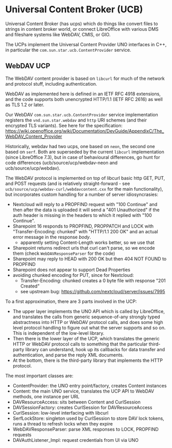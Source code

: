 # Universal Content Broker (UCB)

Universal Content Broker (has ucps) which do things like convert files
to strings in content broker world, or connect LibreOffice with
various DMS and fileshare systems like WebDAV, CMIS, or GIO.

The UCPs implement the Universal Content Provider UNO interfaces in
C++, in particular the `com.sun.star.ucb.ContentProvider` service.

## WebDAV UCP

The WebDAV content provider is based on `libcurl` for much of the
network and protocol stuff, including authentication.

WebDAV as implemented here is defined in an IETF RFC 4918 extensions,
and the code supports both unencrypted HTTP/1.1 (IETF RFC 2616) as
well as TLS 1.2 or later.

Our WebDAV `com.sun.star.ucb.ContentProvider` service implementation
registers the `vnd.sun.star.webdav` and `http` URI schemes (and their
encrypted TLS variants). See here for the specification:
https://wiki.openoffice.org/wiki/Documentation/DevGuide/AppendixC/The_WebDAV_Content_Provider

Historically, webdav had two ucps, one based on `neon`, the second one
based on `serf`. Both are superseded by the current `libcurl`
implementation (since LibreOffice 7.3), but in case of behavioural
differences, go hunt for code differences (ucb/source/ucp/webdav-neon
and ucb/source/ucp/webdav).

The WebDAV protocol is implemented on top of libcurl basic http GET,
PUT, and POST requests (and is relatively straight-forward - see
`ucb/source/ucp/webdav-curl/webdavcontent.cxx` for the main
functionality), but incorporates custom handling for a number of
server idiosyncrasies:

* Nextcloud will reply to a PROPFIND request with "100 Continue" and
  then after the data is uploaded it will send a "401 Unauthorized" if
  the auth header is missing in the headers to which it replied with
  "100 Continue".
* Sharepoint 16 responds to PROPFIND, PROPPATCH and LOCK with
  "Transfer-Encoding: chunked"
  with "HTTP/1.1 200 OK" and an actual error message in the response *body*.
  * apparently setting Content-Length works better, so we use that
* Sharepoint returns redirect urls that curl can't parse, so we encode
  them (check `WebDAVResponseParser` for the code)
* Sharepoint may reply to HEAD with 200 OK but then 404 NOT FOUND to PROPFIND
* Sharepoint does not appear to support Dead Properties
* avoiding chunked encoding for PUT, since for Nextcloud:
  * Transfer-Encoding: chunked creates a 0 byte file with response
    "201 Created"
  * see upstream bug: https://github.com/nextcloud/server/issues/7995

To a first approximation, there are 3 parts involved in the UCP:

* The upper layer implements the UNO API which is called by LibreOffice, and
  translates the calls from generic sequence-of-any strongly typed abstractness
  into HTTP or WebDAV protocol calls, and does some high level protocol
  handling to figure out what the server supports and so on. This is
  independent of the low-level library.
* Then there is the lower layer of the UCP, which translates the generic HTTP
  or WebDAV protocol calls to something that the particular third-party library
  can understand, hook up its callbacks for data transfer and authentication,
  and parse the reply XML documents.
* At the bottom, there is the third-party library that implements the HTTP
  protocol.

The most important classes are:
* ContentProvider: the UNO entry point/factory, creates Content instances
* Content: the main UNO service, translates the UCP API to WebDAV methods,
  one instance per URL
* DAVResourceAccess: sits between Content and CurlSession
* DAVSessionFactory: creates CurlSession for DAVResourceAccess
* CurlSession: low-level interfacing with libcurl
* SerfLockStore: singleton used by CurlSession to store DAV lock tokens, runs
  a thread to refresh locks when they expire
* WebDAVResponseParser: parse XML responses to LOCK, PROPFIND requests
* DAVAuthListener_Impl: request credentials from UI via UNO

